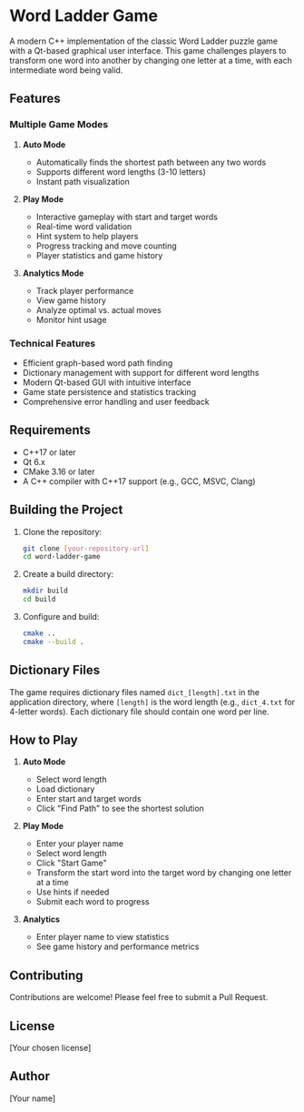 # Word Ladder Game

A modern C++ implementation of the classic Word Ladder puzzle game with a Qt-based graphical user interface. This game challenges players to transform one word into another by changing one letter at a time, with each intermediate word being valid.

## Features

### Multiple Game Modes

1. **Auto Mode**
   - Automatically finds the shortest path between any two words
   - Supports different word lengths (3-10 letters)
   - Instant path visualization

2. **Play Mode**
   - Interactive gameplay with start and target words
   - Real-time word validation
   - Hint system to help players
   - Progress tracking and move counting
   - Player statistics and game history

3. **Analytics Mode**
   - Track player performance
   - View game history
   - Analyze optimal vs. actual moves
   - Monitor hint usage

### Technical Features

- Efficient graph-based word path finding
- Dictionary management with support for different word lengths
- Modern Qt-based GUI with intuitive interface
- Game state persistence and statistics tracking
- Comprehensive error handling and user feedback

## Requirements

- C++17 or later
- Qt 6.x
- CMake 3.16 or later
- A C++ compiler with C++17 support (e.g., GCC, MSVC, Clang)

## Building the Project

1. Clone the repository:
   ```bash
   git clone [your-repository-url]
   cd word-ladder-game
   ```

2. Create a build directory:
   ```bash
   mkdir build
   cd build
   ```

3. Configure and build:
   ```bash
   cmake ..
   cmake --build .
   ```

## Dictionary Files

The game requires dictionary files named `dict_[length].txt` in the application directory, where `[length]` is the word length (e.g., `dict_4.txt` for 4-letter words). Each dictionary file should contain one word per line.

## How to Play

1. **Auto Mode**
   - Select word length
   - Load dictionary
   - Enter start and target words
   - Click "Find Path" to see the shortest solution

2. **Play Mode**
   - Enter your player name
   - Select word length
   - Click "Start Game"
   - Transform the start word into the target word by changing one letter at a time
   - Use hints if needed
   - Submit each word to progress

3. **Analytics**
   - Enter player name to view statistics
   - See game history and performance metrics

## Contributing

Contributions are welcome! Please feel free to submit a Pull Request.

## License

[Your chosen license]

## Author

[Your name] 